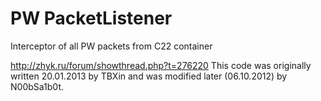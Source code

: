 # PW PacketListener
Interceptor of all PW packets from C22 container

http://zhyk.ru/forum/showthread.php?t=276220
This code was originally written 20.01.2013 by TBXin and was modified later (06.10.2012) by N00bSa1b0t.
